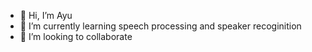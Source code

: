 - 👋 Hi, I’m Ayu
- 🌱 I’m currently learning speech processing and speaker recoginition
- 💞️ I’m looking to collaborate  


<!---
ayumawaddawarohma/ayumawaddawarohma is a ✨ special ✨ repository because its `README.md` (this file) appears on your GitHub profile.
You can click the Preview link to take a look at your changes.
--->
